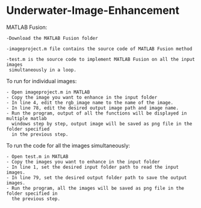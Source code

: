 # Underwater-Image-Enhancement



MATLAB Fusion:

    -Download the MATLAB Fusion folder
    
    -imageproject.m file contains the source code of MATLAB Fusion method
    
    -test.m is the source code to implement MATLAB Fusion on all the input images 
     simultaneously in a loop.

To run for individual images:
    
    - Open imageproject.m in MATLAB
    - Copy the image you want to enhance in the input folder
    - In line 4, edit the rgb_image name to the name of the image.
    - In line 78, edit the desired output image path and image name.
    - Run the program, output of all the functions will be displayed in multiple matlab
      windows step by step, output image will be saved as png file in the folder specified
      in the previous step.
    
 To run the code for all the images simultaneously:
    
    - Open test.m in MATLAB
    - Copy the images you want to enhance in the input folder
    - In line 1, set the desired input folder path to read the input images.
    - In line 79, set the desired output folder path to save the output images.
    - Run the program, all the images will be saved as png file in the folder specified in 
      the previous step.
